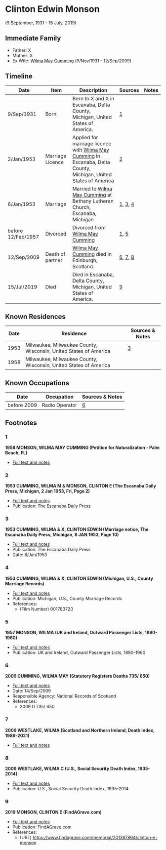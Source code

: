 ﻿---
layout: person
subject_key: i24393948
permalink: /people/i24393948
---

# Clinton Edwin Monson
(9 September, 1931 - 15 July, 2019)

## Immediate Family

* Father: X
* Mother: X
* Ex Wife: [Wilma May Cumming](./@74680609@-wilma-may-cumming-b1931-11-9-d2009-9-12.md) (9/Nov/1931 - 12/Sep/2009)

## Timeline

Date | Item | Description | Sources | Notes
---|---|---|---|---
9/Sep/1931 | Born | Born to X and X in Escanaba, Delta County, Michigan, United States of America. | [1](#1) | 
2/Jan/1953 | Marriage Licence | Applied for marriage licence with [Wilma May Cumming](./@74680609@-wilma-may-cumming-b1931-11-9-d2009-9-12.md) in Escanaba, Delta County, Michigan, United States of America | [2](#2) | 
6/Jan/1953 | Marriage | Married to [Wilma May Cumming](./@74680609@-wilma-may-cumming-b1931-11-9-d2009-9-12.md) at Bethany Lutheran Church, Escanaba, Michigan | [1](#1), [3](#3), [4](#4) | 
before 12/Feb/1957 | Divorced | Divorced from [Wilma May Cumming](./@74680609@-wilma-may-cumming-b1931-11-9-d2009-9-12.md)  | [1](#1), [5](#5) | 
12/Sep/2009 | Death of partner | [Wilma May Cumming](./@74680609@-wilma-may-cumming-b1931-11-9-d2009-9-12.md) died in Edinburgh, Scotland. | [6](#6), [7](#7), [8](#8) | 
15/Jul/2019 | Died | Died in Escanaba, Delta County, Michigan, United States of America. | [9](#9) | 

## Known Residences

Date | Residence | Sources & Notes
---|---|---
1953 | Milwaukee, Milwaukee County, Wisconsin, United States of America | [3](#3)
1958 | Milwaukee, Milwaukee County, Wisconsin, United States of America | 

## Known Occupations

Date | Occupation | Sources & Notes
---|---|---
before 2009 | Radio Operator | [6](#6)

## Footnotes

### 1

**1958 MONSON, WILMA MAY CUMMING (Petition for Naturalization - Palm Beach, FL)**

* [Full text and notes](../sources/@56630136@-1958-monson,-wilma-may-cumming-petition-for-naturalization-palm-beach,-fl-.md)

### 2

**1953 CUMMING, WILMA M & MONSON, CLINTON E (The Escanaba Daily Press, Michigan, 2 Jan 1953, Fri, Page 2)**

* [Full text and notes](../sources/@60480892@-1953-cumming,-wilma-m-&-monson,-clinton-e-the-escanaba-daily-press,-michigan,-2-jan-1953,-fri,-page….md)
* Publication: The Escanaba Daily Press

### 3

**1953 CUMMING, WILMA & X, CLINTON EDWIN (Marriage notice, The Escanaba Daily Press, Michigan, 8 JAN 1953, Page 10)**

* [Full text and notes](../sources/@12112448@-1953-cumming,-wilma-&-monson,-clinton-edwin-marriage-notice,-the-escanaba-daily-press,-michigan,-8-….md)
* Publication: The Escanaba Daily Press
* Date: 8/Jan/1953

### 4

**1953 CUMMING, WILMA & X, CLINTON EDWIN (Michigan, U.S., County Marriage Records)**

* [Full text and notes](../sources/@32265800@-1953-cumming,-wilma-&-monson,-clinton-edwin-michigan,-u.s.,-county-marriage-records-.md)
* Publication: Michigan, U.S., County Marriage Records
* References: 
  * (Film Number) 001783720

### 5

**1957 MONSON, WILMA (UK and Ireland, Outward Passenger Lists, 1890-1960)**

* [Full text and notes](../sources/@50893584@-1957-monson,-wilma-uk-and-ireland,-outward-passenger-lists,-1890-1960-.md)
* Publication: UK and Ireland, Outward Passenger Lists, 1890-1960

### 6

**2009 CUMMING, WILMA MAY (Statutory Registers Deaths 735/ 650)**

* [Full text and notes](../sources/@66045888@-2009-cumming,-wilma-may-statutory-registers-deaths-735-650-.md)
* Date: 14/Sep/2009
* Responsible Agency: National Records of Scotland
* References: 
  * 2009 D 735/ 650

### 7

**2009 WESTLAKE, WILMA (Scotland and Northern Ireland, Death Index, 1989-2021)**

* [Full text and notes](../sources/@71884428@-2009-westlake,-wilma-scotland-and-northern-ireland,-death-index,-1989-2021-.md)

### 8

**2009 WESTLAKE, WILMA C (U.S., Social Security Death Index, 1935-2014(**

* [Full text and notes](../sources/@72443844@-2009-westlake,-wilma-c-u.s.,-social-security-death-index,-1935-2014-.md)
* Publication: U.S., Social Security Death Index, 1935-2014

### 9

**2019 MONSON, CLINTON E (FindAGrave.com)**

* [Full text and notes](../sources/@56328940@-2019-monson,-clinton-e-findagrave.com-.md)
* Publication: FindAGrave.com
* References: 
  * (URL) https://www.findagrave.com/memorial/201397864/clinton-e-monson

